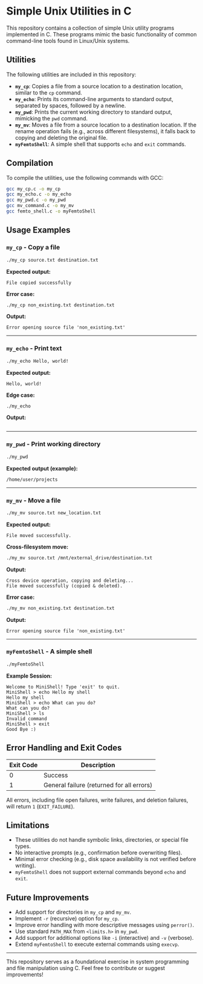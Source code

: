 # Simple Unix Utilities in C

This repository contains a collection of simple Unix utility programs implemented in C. These programs mimic the basic functionality of common command-line tools found in Linux/Unix systems.

## Utilities

The following utilities are included in this repository:

- **`my_cp`**: Copies a file from a source location to a destination location, similar to the `cp` command.
- **`my_echo`**: Prints its command-line arguments to standard output, separated by spaces, followed by a newline.
- **`my_pwd`**: Prints the current working directory to standard output, mimicking the `pwd` command.
- **`my_mv`**: Moves a file from a source location to a destination location. If the rename operation fails (e.g., across different filesystems), it falls back to copying and deleting the original file.
- **`myFemtoShell`**: A simple shell that supports `echo` and `exit` commands.

## Compilation

To compile the utilities, use the following commands with GCC:

```bash
gcc my_cp.c -o my_cp
gcc my_echo.c -o my_echo
gcc my_pwd.c -o my_pwd
gcc mv_command.c -o my_mv
gcc femto_shell.c -o myFemtoShell
```

## Usage Examples

### `my_cp` - Copy a file
```bash
./my_cp source.txt destination.txt
```
**Expected output:**
```
File copied successfully
```

**Error case:**
```bash
./my_cp non_existing.txt destination.txt
```
**Output:**
```
Error opening source file 'non_existing.txt'
```

---

### `my_echo` - Print text
```bash
./my_echo Hello, world!
```
**Expected output:**
```
Hello, world!
```

**Edge case:**
```bash
./my_echo
```
**Output:**
```

```

---

### `my_pwd` - Print working directory
```bash
./my_pwd
```
**Expected output (example):**
```
/home/user/projects
```

---

### `my_mv` - Move a file
```bash
./my_mv source.txt new_location.txt
```
**Expected output:**
```
File moved successfully.
```

**Cross-filesystem move:**
```bash
./my_mv source.txt /mnt/external_drive/destination.txt
```
**Output:**
```
Cross device operation, copying and deleting...
File moved successfully (copied & deleted).
```

**Error case:**
```bash
./my_mv non_existing.txt destination.txt
```
**Output:**
```
Error opening source file 'non_existing.txt'
```

---

### `myFemtoShell` - A simple shell
```bash
./myFemtoShell
```
**Example Session:**
```
Welcome to MiniShell! Type 'exit' to quit.
MiniShell > echo Hello my shell
Hello my shell
MiniShell > echo What can you do?
What can you do?
MiniShell > ls
Invalid command
MiniShell > exit
Good Bye :)
```

## Error Handling and Exit Codes

| Exit Code | Description |
|-----------|------------|
|  0        | Success |
|  1        | General failure (returned for all errors) |

All errors, including file open failures, write failures, and deletion failures, will return `1` (`EXIT_FAILURE`).

## Limitations

- These utilities do not handle symbolic links, directories, or special file types.
- No interactive prompts (e.g., confirmation before overwriting files).
- Minimal error checking (e.g., disk space availability is not verified before writing).
- `myFemtoShell` does not support external commands beyond `echo` and `exit`.

## Future Improvements

- Add support for directories in `my_cp` and `my_mv`.
- Implement `-r` (recursive) option for `my_cp`.
- Improve error handling with more descriptive messages using `perror()`.
- Use standard `PATH_MAX` from `<limits.h>` in `my_pwd`.
- Add support for additional options like `-i` (interactive) and `-v` (verbose).
- Extend `myFemtoShell` to execute external commands using `execvp`.

---

This repository serves as a foundational exercise in system programming and file manipulation using C. Feel free to contribute or suggest improvements!


